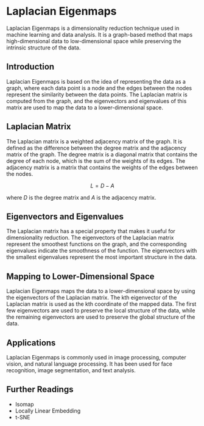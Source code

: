# Laplacian Eigenmaps

Laplacian Eigenmaps is a dimensionality reduction technique used in machine learning and data analysis. It is a graph-based method that maps high-dimensional data to low-dimensional space while preserving the intrinsic structure of the data.

## Introduction

Laplacian Eigenmaps is based on the idea of representing the data as a graph, where each data point is a node and the edges between the nodes represent the similarity between the data points. The Laplacian matrix is computed from the graph, and the eigenvectors and eigenvalues of this matrix are used to map the data to a lower-dimensional space.

## Laplacian Matrix

The Laplacian matrix is a weighted adjacency matrix of the graph. It is defined as the difference between the degree matrix and the adjacency matrix of the graph. The degree matrix is a diagonal matrix that contains the degree of each node, which is the sum of the weights of its edges. The adjacency matrix is a matrix that contains the weights of the edges between the nodes.

$$L = D - A$$

where $D$ is the degree matrix and $A$ is the adjacency matrix.

## Eigenvectors and Eigenvalues

The Laplacian matrix has a special property that makes it useful for dimensionality reduction. The eigenvectors of the Laplacian matrix represent the smoothest functions on the graph, and the corresponding eigenvalues indicate the smoothness of the function. The eigenvectors with the smallest eigenvalues represent the most important structure in the data.

## Mapping to Lower-Dimensional Space

Laplacian Eigenmaps maps the data to a lower-dimensional space by using the eigenvectors of the Laplacian matrix. The kth eigenvector of the Laplacian matrix is used as the kth coordinate of the mapped data. The first few eigenvectors are used to preserve the local structure of the data, while the remaining eigenvectors are used to preserve the global structure of the data.

## Applications

Laplacian Eigenmaps is commonly used in image processing, computer vision, and natural language processing. It has been used for face recognition, image segmentation, and text analysis.

## Further Readings

- Isomap
- Locally Linear Embedding
- t-SNE
